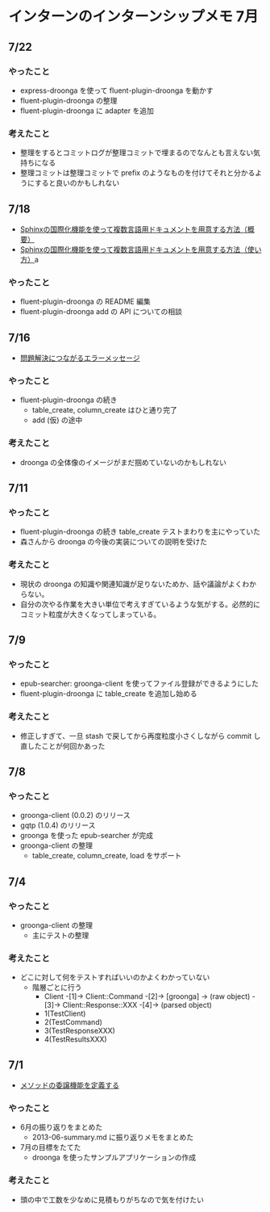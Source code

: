 # インターンのインターンシップメモ 7月

## 7/22

### やったこと
- express-droonga を使って fluent-plugin-droonga を動かす
- fluent-plugin-droonga の整理
- fluent-plugin-droonga に adapter を追加

### 考えたこと
- 整理をするとコミットログが整理コミットで埋まるのでなんとも言えない気持ちになる
- 整理コミットは整理コミットで prefix のようなものを付けてそれと分かるようにすると良いのかもしれない

## 7/18
- [Sphinxの国際化機能を使って複数言語用ドキュメントを用意する方法（概要）](http://www.clear-code.com/blog/2011/5/31.html)
- [Sphinxの国際化機能を使って複数言語用ドキュメントを用意する方法（使い方）](http://www.clear-code.com/blog/2011/6/19.html)a

### やったこと
- fluent-plugin-droonga の README 編集
- fluent-plugin-droonga add の API についての相談

## 7/16
- [問題解決につながるエラーメッセージ](http://www.clear-code.com/blog/2009/4/10.html)

### やったこと
- fluent-plugin-droonga の続き
    - table_create, column_create はひと通り完了
    - add (仮) の途中

### 考えたこと
- droonga の全体像のイメージがまだ掴めていないのかもしれない

## 7/11

### やったこと
- fluent-plugin-droonga の続き table_create テストまわりを主にやっていた
- 森さんから droonga の今後の実装についての説明を受けた

### 考えたこと
- 現状の droonga の知識や関連知識が足りないためか、話や議論がよくわからない。
- 自分の次やる作業を大きい単位で考えすぎているような気がする。必然的にコミット粒度が大きくなってしまっている。

## 7/9

### やったこと
- epub-searcher: groonga-client を使ってファイル登録ができるようにした
- fluent-plugin-droonga に table_create を追加し始める

### 考えたこと
- 修正しすぎて、一旦 stash で戻してから再度粒度小さくしながら commit し直したことが何回かあった

## 7/8

### やったこと
- groonga-client (0.0.2) のリリース
- gqtp (1.0.4) のリリース
- groonga を使った epub-searcher が完成
- groonga-client の整理
    - table_create, column_create, load をサポート

## 7/4

### やったこと
- groonga-client の整理
    - 主にテストの整理

### 考えたこと
- どこに対して何をテストすればいいのかよくわかっていない
    - 階層ごとに行う
        - Client -[1]-> Client::Command -[2]-> [groonga] -> (raw object) -[3]-> Client::Response::XXX -[4]-> (parsed object)
        - 1(TestClient)
        - 2(TestCommand)
        - 3(TestResponseXXX)
        - 4(TestResultsXXX)

## 7/1
- [メソッドの委譲機能を定義する](http://magazine.rubyist.net/?0012-BundledLibraries)

### やったこと
- 6月の振り返りをまとめた
    - 2013-06-summary.md に振り返りメモをまとめた
- 7月の目標をたてた
    - droonga を使ったサンプルアプリケーションの作成

### 考えたこと
- 頭の中で工数を少なめに見積もりがちなので気を付けたい

